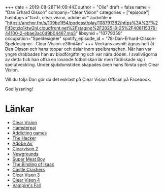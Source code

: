 +++
date = 2019-08-28T14:09:44Z
author = "Olle"
draft = false
name = "Dan Erhard Olsson"
company="Clear Vision"
categories = ["episode"]
hashtags ="flash, clear vision, adobe air"
audiofile = "https://anchor.fm/s/109be1f54/podcast/play/108791382/https%3A%2F%2Fd3ctxlq1ktw2nl.cloudfront.net%2Fstaging%2F2025-8-25%2F408115379-44100-2-ebae3ac0d9b04487.mp3"
libsynid ="10779359"
occupation="Speldesigner"
spotify_episode_id = "78-Dan-Erhard-Olsson-Speldesigner--Clear-Vision-e38mi4m"
+++ 
Veckans avsnitt ägnas helt åt Dan Olsson och hans toppar och dalar inom spelbranschen. När han var yngre drabbades han av blodförgiftning och var nära döden. I svallvågorna av detta fick han offra en lovande fotbollskarriär men förälskade sig i spelutveckling. Under sjukdomstiden skapades även hans första spel: Clear Vision.

Vill du följa Dan gör du det enklast på Clear Vision Official på Facebook.

God lyssning!

# Länkar
* [Clear Vision](https://www.addictinggames.com/shooting-games/clearvision.jsp)
* [Hamsterpaj](http://www.hamsterpaj.net/)
* [Addicting games](http://addictinggames.com/)
* [The Hacker](https://www.addictinggames.com/puzzle-games/the-hacker-game.jsp)
* [Adobe Air](https://www.adobe.com/products/air.html)
* [Clearvison 2](https://www.youtube.com/watch?v=Jp2DXOhTXjM)
* [Newgrounds](https://www.newgrounds.com/)
* [Super Meat Boy](https://www.youtube.com/watch?v=OEcBTND0r7M)
* [The Binding of Isaac](https://www.youtube.com/watch?v=uV-w-Zf-mc8)
* [Castle Crashers](https://www.youtube.com/watch?v=pJOUCwf6-N4)
* [Clear Vison 3](https://www.youtube.com/watch?v=VD9yDRJBr7E)
* [Clear Vison 4](https://www.youtube.com/watch?v=JUXzPYqgYz4)
* [Vampire's Fall](https://www.youtube.com/watch?reload=9&v=TFnK7Gl5xPc)
